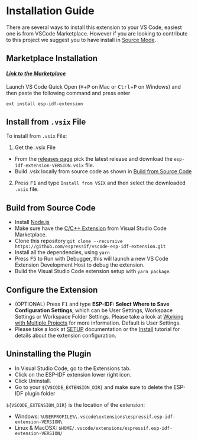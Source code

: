 # Installation Guide

There are several ways to install this extension to your VS Code, easiest one is from VSCode Marketplace. However if you are looking to contribute to this project we suggest you to have install in [Source Mode](#Build-from-Source-Code).

## Marketplace Installation

#### _[Link to the Marketplace](https://marketplace.visualstudio.com/items?itemName=espressif.esp-idf-extension)_

Launch VS Code Quick Open (<kbd>⌘</kbd>+<kbd>P</kbd> on Mac or <kbd>Ctrl</kbd>+<kbd>P</kbd> on Windows) and then paste the following command and press enter

    ext install esp-idf-extension

## Install from `.vsix` File

To install from `.vsix` File:

1. Get the .vsix File

- From the [releases page](https://github.com/espressif/vscode-esp-idf-extension/releases/) pick the latest release and download the `esp-idf-extension-VERSION.vsix` file.
- Build .vsix locally from source code as shown in [Build from Source Code](#Build-from-Source-Code)

2. Press <kbd>F1</kbd> and type `Install from VSIX` and then select the downloaded `.vsix` file.

## Build from Source Code

- Install [Node.js](https://nodejs.org/en/)
- Make sure have the [C/C++ Extension](https://marketplace.visualstudio.com/items?itemName=ms-vscode.cpptools) from Visual Studio Code Marketplace.
- Clone this repository `git clone --recursive https://github.com/espressif/vscode-esp-idf-extension.git`
- Install all the dependencies, using `yarn`
- Press <kbd>F5</kbd> to Run with Debugger, this will launch a new VS Code Extension Development Host to debug the extension.
- Build the Visual Studio Code extension setup with `yarn package`.

## Configure the Extension

- (OPTIONAL) Press <kbd>F1</kbd> and type **ESP-IDF: Select Where to Save Configuration Settings**, which can be User Settings, Workspace Settings or Workspace Folder Settings. Please take a look at [Working with Multiple Projects](./MULTI_PROJECTS.md) for more information. Default is User Settings.
- Please take a look at [SETUP](./SETUP.md) documentation or the [Install](./docs/tutorial/install.md) tutorial for details about the extension configuration.

## Uninstalling the Plugin

- In Visual Studio Code, go to the Extensions tab.
- Click on the ESP-IDF extension lower right icon.
- Click Uninstall.
- Go to your `${VSCODE_EXTENSION_DIR}` and make sure to delete the ESP-IDF plugin folder

`${VSCODE_EXTENSION_DIR}` is the location of the extension:

- Windows: `%USERPROFILE%\.vscode\extensions\espressif.esp-idf-extension-VERSION\`
- Linux & MacOSX: `$HOME/.vscode/extensions/espressif.esp-idf-extension-VERSION/`
